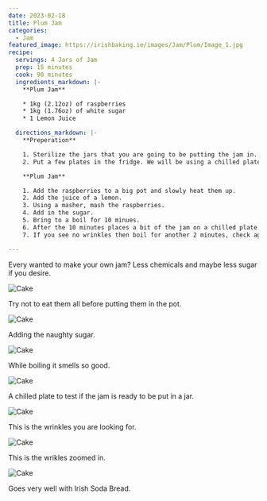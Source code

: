```yaml
---
date: 2023-02-18
title: Plum Jam
categories:
  - Jam
featured_image: https://irishbaking.ie/images/Jam/Plum/Image_1.jpg
recipe:
  servings: 4 Jars of Jam
  prep: 15 minutes
  cook: 90 minutes
  ingredients_markdown: |-
    **Plum Jam**

    * 1kg (2.12oz) of raspberries
    * 1kg (1.76oz) of white sugar
    * 1 Lemon Juice

  directions_markdown: |-
    **Preperation**

    1. Sterilize the jars that you are going to be putting the jam in.
    2. Put a few plates in the fridge. We will be using a chilled plate to test if the jam is ready to be bottled.

    **Plum Jam**

    1. Add the raspberries to a big pot and slowly heat them up. 
    2. Add the juice of a lemon.
    3. Using a masher, mash the raspberries.
    4. Add in the sugar.
    5. Bring to a boil for 10 minues.
    6. After the 10 minutes places a bit of the jam on a chilled plate. Smudge it with your fingers. If it has wrinkles then the jam is done.
    7. If you see no wrinkles then boil for another 2 minutes, check again on the plate. Repeat untill you see wrinkles in the jam after smudging.

---
```

Every wanted to make your own jam? Less chemicals and maybe less sugar if you desire.

![Cake](https://irishbaking.ie/images/Jam/Plum/Image_2.jpg)

Try not to eat them all before putting them in the pot.

![Cake](https://irishbaking.ie/images/Jam/Plum/Image_3.jpg)

Adding the naughty sugar.

![Cake](https://irishbaking.ie/images/Jam/Plum/Image_4.jpg)

While boiling it smells so good.

![Cake](https://irishbaking.ie/images/Jam/Plum/Image_5.jpg)

A chilled plate to test if the jam is ready to be put in a jar.

![Cake](https://irishbaking.ie/images/Jam/Plum/Image_6.jpg)

This is the wrinkles you are looking for.

![Cake](https://irishbaking.ie/images/Jam/Plum/Image_7.jpg)

This is the wrikles zoomed in.

![Cake](https://irishbaking.ie/images/Jam/Plum/Image_8.jpg)

Goes very well with Irish Soda Bread.
